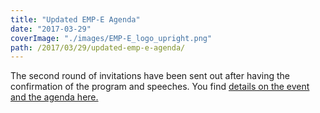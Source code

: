 ```yaml
---
title: "Updated EMP-E Agenda"
date: "2017-03-29"
coverImage: "./images/EMP-E_logo_upright.png"
path: /2017/03/29/updated-emp-e-agenda/
---
```


The second round of invitations have been sent out after having the confirmation of the program and speeches. You find [details on the event and the agenda here.](http://www.reeem.org/index.php/event/european-modelling-platform-for-europe-emp-e-2017-in-brussels/)

